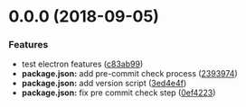 <a name="0.0.0"></a>
# 0.0.0 (2018-09-05)


### Features

* test electron features ([c83ab99](https://github.com/coding-tool/mund/commit/c83ab99))
* **package.json:** add pre-commit check process ([2393974](https://github.com/coding-tool/mund/commit/2393974))
* **package.json:** add version script ([3ed4e4f](https://github.com/coding-tool/mund/commit/3ed4e4f))
* **package.json:** fix pre commit check step ([0ef4223](https://github.com/coding-tool/mund/commit/0ef4223))



